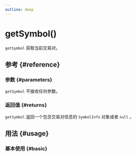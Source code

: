 ```yaml
---
outline: deep
---
```


# getSymbol()
`getSymbol` 获取当前交易对。

## 参考 {#reference}
<!--@include: @/@views/api/references/instance/getSymbol.md-->

### 参数 {#parameters}
`getSymbol` 不接收任何参数。

### 返回值 {#returns}
`getSymbol` 返回一个包含交易对信息的 `SymbolInfo` 对象或者 `null` 。


## 用法 {#usage}
<script setup>
import GetSymbol from '../../@views/api/samples/getSymbol/index.vue'
</script>

### 基本使用 {#basic}
<GetSymbol/>